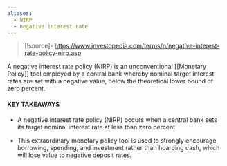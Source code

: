 ```yaml
---
aliases:
  - NIRP
  - negative interest rate
---
```

>[!source]-
>https://www.investopedia.com/terms/n/negative-interest-rate-policy-nirp.asp



A negative interest rate policy (NIRP) is an unconventional [[Monetary Policy]] tool employed by a central bank whereby nominal target interest rates are set with a negative value, below the theoretical lower bound of zero percent.
#### KEY TAKEAWAYS

- A negative interest rate policy (NIRP) occurs when a central bank sets its target nominal interest rate at less than zero percent.

- This extraordinary monetary policy tool is used to strongly encourage borrowing, spending, and investment rather than hoarding cash, which will lose value to negative deposit rates.
